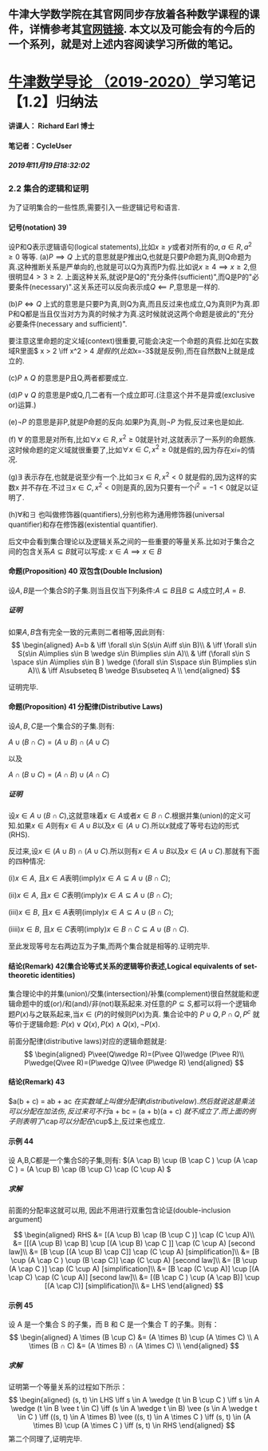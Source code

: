 牛津大学数学院在其官网同步存放着各种数学课程的课件，详情参考其[官网链接](https://courses.maths.ox.ac.uk/node/43812).
本文以及可能会有的今后的一个系列，就是对上述内容阅读学习所做的笔记。
-------------------------------------------------------------------------


# [牛津数学导论 （2019-2020）](https://courses.maths.ox.ac.uk/node/view_material/45954)学习笔记【1.2】归纳法

#### 讲课人： Richard Earl 博士
#### 笔记者：CycleUser
##### 2019年11月19日18:32:02


### 2.2 集合的逻辑和证明

为了证明集合的一些性质,需要引入一些逻辑记号和语言.

#### 记号(notation) 39
设P和Q表示逻辑语句(logical statements),比如$x\ge y$或者对所有的$a,a\in R,a^2\ge 0$ 等等.
(a)$P \implies Q$
上式的意思就是P推出Q,也就是只要P命题为真,则Q命题为真.这种推断关系是严单向的,也就是可以Q为真而P为假.比如说$x\ge 4\implies x\ge 2$,但很明显$4>3\ge 2$.
上面这种关系,就说P是Q的"充分条件(sufficient)",而Q是P的"必要条件(necessary)".这关系还可以反向表示成$Q \impliedby P$,意思是一样的.

(b)$P \iff Q$
上式的意思是只要P为真,则Q为真,而且反过来也成立,Q为真则P为真.即P和Q都是当且仅当对方为真的时候才为真.这时候就说这两个命题是彼此的"充分必要条件(necessary and sufficient)".

要注意这里命题的定义域(context)很重要,可能会决定一个命题的真假.比如在实数域R里面$ x > 2 \iff x^2 > 4 $是假的(比如$x=-3$就是反例),而在自然数N上就是成立的.

(c)$P\wedge Q$ 的意思是P且Q,两者都要成立.

(d)$P \vee Q$ 的意思是P或Q,几二者有一个成立即可.(注意这个并不是异或(exclusive or)运算.)

(e)$\neg P$ 的意思是非P,就是P命题的反向.如果P为真,则$\neg P$ 为假,反过来也是如此.

(f) $\forall$ 的意思是对所有,比如$\forall x \in R, x^2\ge 0$就是针对,这就表示了一系列的命题族.这时候命题的定义域就很重要了,比如$\forall x\in C, x^2\ge 0$就是假的,因为存在$xi=$的情况.

(g)$\exists$ 表示存在,也就是说至少有一个.比如$\exists x \in R, x^2 < 0$ 就是假的,因为这样的实数x 并不存在.不过$\exists x\in C, x^2< 0$则是真的,因为只要有一个$i^2 =-1<0$就足以证明了.

(h)$\forall$和$\exists$ 也叫做修饰器(quantifiers),分别也称为通用修饰器(universal quantifier)和存在修饰器(existential quantifier).

后文中会看到集合理论以及逻辑关系之间的一些重要的等量关系.比如对于集合之间的包含关系$A\subseteq B$就可以写成:
$x\in A \implies x\in B$


#### 命题(Proposition) 40 双包含(Double Inclusion)
设$A,B$是一个集合$S$的子集.则当且仅当下列条件:$A\subseteq B$且$B\subseteq A$成立时,$A=B$.

##### 证明

如果$A,B$含有完全一致的元素则二者相等,因此则有:
$$
\begin{aligned}
A=b & \iff \forall s\in S(s\in A\iff s\in B)\\
 & \iff \forall s\in S(s\in A\implies s\in B \wedge s\in B\implies s\in A)\\
 & \iff (\forall s\in S \space s\in A\implies s\in B ) \wedge (\forall s\in S\space s\in B\implies s\in A)\\
 & \iff A\subseteq B \wedge B\subseteq A \\
\end{aligned}
$$

证明完毕.

#### 命题(Proposition) 41 分配律(Distributive Laws)
设$A,B,C$是一个集合$S$的子集.则有:

$A\cup (B\cap C)= (A\cup B)\cap(A\cup C)$

以及

$A\cap (B\cup C)= (A\cap B)\cup(A\cap C)$

##### 证明
设$x\in A\cup (B\cap C)$,这就意味着$x\in A$或者$x\in B\cap C$.根据并集(union)的定义可知.如果$x\in A$则有$x\in A\cup B$以及$x\in (A\cup C)$.所以$x$就成了等号右边的形式(RHS).

反过来,设$x\in(A\cup B)\cap(A\cup C)$.所以则有$x\in A\cup B$以及$x\in (A\cup C)$.那就有下面的四种情况:

(i)$x\in A$, 且$x\in A$表明(imply)$x\in A\subseteq A\cup(B\cap C)$;

(ii)$x\in A$, 且$x\in C$表明(imply)$x\in A\subseteq A\cup(B\cap C)$;

(iii)$x\in B$, 且$x\in A$表明(imply)$x\in A\subseteq A\cup(B\cap C)$;

(iiii)$x\in B$, 且$x\in C$表明(imply)$x\in B\cap C\subseteq A\cup(B\cap C)$.

至此发现等号左右两边互为子集,而两个集合就是相等的.证明完毕.

#### 结论(Remark) 42(集合论等式关系的逻辑等价表述,Logical equivalents of set-theoretic identities)

集合理论中的并集(union)/交集(intersection)/补集(complement)很自然就能和逻辑命题中的或(or)/和(and)/非(not)联系起来.对任意的$P\subseteq S$,都可以将一个逻辑命题$P(x)$与之联系起来,当$x\in(P)$的时候则$P(x)$为真.
集合论中的
$P\cup Q, P\cap Q, P^c$
就等价于逻辑命题:
$P(x)\vee Q(x),P(x)\wedge Q(x), \neg P(x)$.

前面分配律(distributive laws)对应的逻辑命题就是:
$$
\begin{aligned}
P\vee(Q\wedge R)=(P\vee Q)\wedge (P\vee R)\\
P\wedge(Q\vee R)=(P\wedge Q)\vee (P\wedge R)
\end{aligned}
$$

#### 结论(Remark) 43
$a(b + c) = ab + ac $在实数域上叫做分配律(distributive law).然后就说这是乘法可以分配在加法伤,反过来可不行$a + bc = (a + b)(a + c) $就不成立了.而上面的例子则表明了$\cap$可以分配在$\cup$上,反过来也成立.

#### 示例 44
设 A,B,C都是一个集合S的子集,则有:
$(A \cap B) \cup (B \cap C ) \cup (A \cap C ) = (A \cup B) \cap (B \cup C) \cap (C \cup A) $

##### 求解
前面的分配率这就可以用, 因此不用进行双重包含论证(double-inclusion argument)

$$
\begin{aligned}
RHS &= [(A \cup B) \cap (B \cup C )] \cap (C \cup A)\\
&= [[(A \cup B) \cap B] \cup [(A \cup B) \cap C ]] \cap (C \cup A) [second law]\\
&= [B \cup [(A \cup B) \cap C]] \cap (C \cup A) [simplification]\\
&= [B \cup (A \cap C ) \cup (B \cap C)] \cap (C \cup A) [second law]\\
&= [B \cup (A \cap C )] \cap (C \cup A) [simplification]\\
&= [B \cap (C \cup A)] \cup [(A \cap C) \cap (C \cup A)] [second law]\\
&= [(B \cap C ) \cup (A \cap B)] \cup [(A \cap C)] [simplification]\\
&= LHS 
\end{aligned}
$$

#### 示例 45
设 A 是一个集合 S 的子集，而 B 和 C 是一个集合 T 的子集。则有：
$$
\begin{aligned}
A \times (B \cup C) &= (A \times B) \cup (A \times C) \\
A \times (B ∩ C) &= (A \times B) ∩ (A \times C) \\
\end{aligned}
$$

##### 求解
证明第一个等量关系的过程如下所示：
$$
\begin{aligned}
(s, t) \in  LHS \iff s \in  A \wedge (t \in  B \cup C )
\iff s \in  A \wedge (t \in  B \vee t \in  C)
\iff (s \in  A \wedge t \in  B) \vee (s \in  A \wedge t \in  C )
\iff ((s, t) \in  A \times B) \vee ((s, t) \in  A \times C )
\iff (s, t) \in  (A \times B) \cup (A \times C )
\iff (s, t) \in  RHS
\end{aligned} 
$$
第二个同理了,证明完毕.





